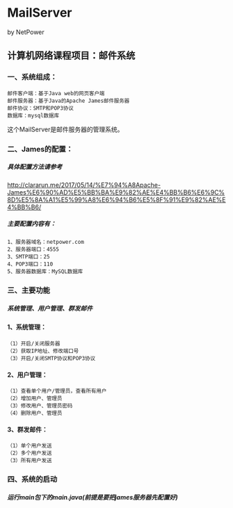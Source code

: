 # MailServer
by NetPower
## 计算机网络课程项目：邮件系统
### 一、系统组成：
    邮件客户端：基于Java web的网页客户端
    邮件服务器：基于Java的Apache James邮件服务器
    邮件协议：SMTP和POP3协议
    数据库：mysql数据库
这个MailServer是邮件服务器的管理系统。
### 二、James的配置：
##### 具体配置方法请参考

http://clararun.me/2017/05/14/%E7%94%A8Apache-James%E6%90%AD%E5%BB%BA%E9%82%AE%E4%BB%B6%E6%9C%8D%E5%8A%A1%E5%99%A8%E6%94%B6%E5%8F%91%E9%82%AE%E4%BB%B6/
##### 主要配置内容有：
    1、服务器域名：netpower.com
    2、服务器端口：4555
    3、SMTP端口：25
    4、POP3端口：110
    5、服务器数据库：MySQL数据库
### 三、主要功能
##### 系统管理、用户管理、群发邮件
#### 1、系统管理：
    （1）开启/关闭服务器
    （2）获取IP地址、修改端口号
    （3）开启/关闭SMTP协议和POP3协议
#### 2、用户管理：
    （1）查看单个用户/管理员，查看所有用户
    （2）增加用户、管理员
    （3）修改用户、管理员密码
    （4）删除用户、管理员
#### 3、群发邮件：
    （1）单个用户发送
    （2）多个用户发送
    （3）所有用户发送
### 四、系统的启动
##### 运行main包下的main.java(前提是要把james服务器先配置好)






